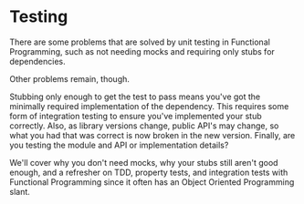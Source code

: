 # Testing

There are some problems that are solved by unit testing in Functional Programming, such as not needing mocks and requiring only stubs for dependencies.

Other problems remain, though.

Stubbing only enough to get the test to pass means you've got the minimally required implementation of the dependency. This requires some form of integration testing to ensure you've implemented your stub correctly. Also, as library versions change, public API's may change, so what you had that was correct is now broken in the new version. Finally, are you testing the module and API or implementation details?

We'll cover why you don't need mocks, why your stubs still aren't good enough, and a refresher on TDD, property tests, and integration tests with Functional Programming since it often has an Object Oriented Programming slant.
